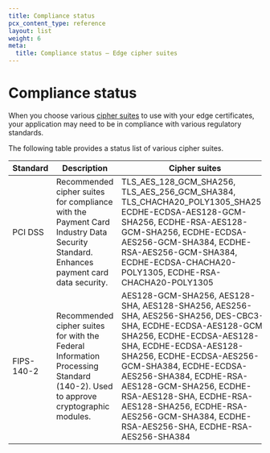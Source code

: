 ```yaml
---
title: Compliance status
pcx_content_type: reference
layout: list
weight: 6
meta:
  title: Compliance status — Edge cipher suites
---
```


# Compliance status

When you choose various [cipher suites](/ssl/ssl-tls/cipher-suites/supported-cipher-suites) to use with your edge certificates, your application may need to be in compliance with various regulatory standards.

The following table provides a status list of various cipher suites.

| Standard | Description | Cipher suites |
| --- | --- | --- |
| PCI DSS | Recommended cipher suites for compliance with the Payment Card Industry Data Security Standard. Enhances payment card data security. | TLS_AES_128_GCM_SHA256, TLS_AES_256_GCM_SHA384, TLS_CHACHA20_POLY1305_SHA256, ECDHE-ECDSA-AES128-GCM-SHA256, ECDHE-RSA-AES128-GCM-SHA256, ECDHE-ECDSA-AES256-GCM-SHA384, ECDHE-RSA-AES256-GCM-SHA384, ECDHE-ECDSA-CHACHA20-POLY1305, ECDHE-RSA-CHACHA20-POLY1305 |
| FIPS-140-2 | Recommended cipher suites for with the Federal Information Processing Standard (140-2). Used to approve cryptographic modules. | AES128-GCM-SHA256, AES128-SHA, AES128-SHA256, AES256-SHA, AES256-SHA256, DES-CBC3-SHA, ECDHE-ECDSA-AES128-GCM-SHA256, ECDHE-ECDSA-AES128-SHA, ECDHE-ECDSA-AES128-SHA256, ECDHE-ECDSA-AES256-GCM-SHA384, ECDHE-ECDSA-AES256-SHA384, ECDHE-RSA-AES128-GCM-SHA256, ECDHE-RSA-AES128-SHA, ECDHE-RSA-AES128-SHA256, ECDHE-RSA-AES256-GCM-SHA384, ECDHE-RSA-AES256-SHA, ECDHE-RSA-AES256-SHA384 |